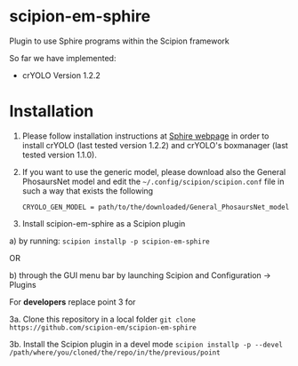 # scipion-em-sphire
Plugin to use Sphire programs within the Scipion framework 

So far we have implemented:
    
* crYOLO Version 1.2.2

Installation  
============ 

1. Please follow installation instructions at [Sphire webpage](http://sphire.mpg.de/wiki/doku.php?id=downloads:cryolo_1&redirect=1) in order to install crYOLO (last tested version 1.2.2) and crYOLO's boxmanager (last tested version 1.1.0).

2. If you want to use the generic model, please download also the General PhosaursNet model and edit the `~/.config/scipion/scipion.conf` file in such a way that exists the following
    ```
    CRYOLO_GEN_MODEL = path/to/the/downloaded/General_PhosaursNet_model 
    ```
3. Install scipion-em-sphire as a Scipion plugin
  
  a) by running:
  ``scipion installp -p scipion-em-sphire``
  
  OR
  
  b) through the GUI menu bar by launching Scipion and Configuration -> Plugins 
   

For **developers** replace point 3 for

3a. Clone this repository in a local folder
`` git clone https://github.com/scipion-em/scipion-em-sphire ``

3b. Install the Scipion plugin in a devel mode
`` scipion installp -p --devel /path/where/you/cloned/the/repo/in/the/previous/point ``
    

